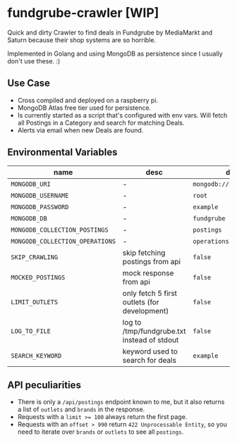 # fundgrube-crawler [WIP]
Quick and dirty Crawler to find deals in Fundgrube by MediaMarkt and Saturn because their shop systems are so horrible.

Implemented in Golang and using MongoDB as persistence since I usually don't use these. :)

## Use Case
- Cross compiled and deployed on a raspberry pi.
- MongoDB Atlas free tier used for persistence.
- Is currently started as a script that's configured with env vars. 
  Will fetch all Postings in a Category and search for matching Deals.
- Alerts via email when new Deals are found.

## Environmental Variables
| name                            | desc                                         | default                     |
|---------------------------------|----------------------------------------------|-----------------------------|
| `MONGODB_URI`                   | -                                            | `mongodb://localhost:27017` |
| `MONGODB_USERNAME`              | -                                            | `root`                      |
| `MONGODB_PASSWORD`              | -                                            | `example`                   |
| `MONGODB_DB`                    | -                                            | `fundgrube`                 |
| `MONGODB_COLLECTION_POSTINGS`   | -                                            | `postings`                  |
| `MONGODB_COLLECTION_OPERATIONS` | -                                            | `operations`                |
| `SKIP_CRAWLING`                 | skip fetching postings from api              | `false`                     |
| `MOCKED_POSTINGS`               | mock response from api                       | `false`                     |
| `LIMIT_OUTLETS`                 | only fetch 5 first outlets (for development) | `false`                     |
| `LOG_TO_FILE`                   | log to /tmp/fundgrube.txt instead of stdout  | `false`                     |
| `SEARCH_KEYWORD`                | keyword used to search for deals             | `example`                   |

## API peculiarities
- There is only a `/api/postings` endpoint known to me, but it also returns a list of `outlets` and `brands` in the response.
- Requests with a `limit >= 100` always return the first page.
- Requests with an `offset > 990` return `422 Unprocessable Entity`, so you need to iterate over `brands` or `outlets` to see all `postings`.
